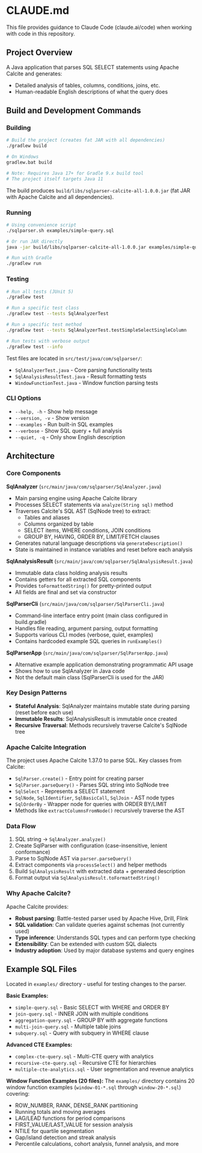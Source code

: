 # CLAUDE.md

This file provides guidance to Claude Code (claude.ai/code) when working with code in this repository.

## Project Overview

A Java application that parses SQL SELECT statements using Apache Calcite and generates:
- Detailed analysis of tables, columns, conditions, joins, etc.
- Human-readable English descriptions of what the query does

## Build and Development Commands

### Building
```bash
# Build the project (creates fat JAR with all dependencies)
./gradlew build

# On Windows
gradlew.bat build

# Note: Requires Java 17+ for Gradle 9.x build tool
# The project itself targets Java 11
```

The build produces `build/libs/sqlparser-calcite-all-1.0.0.jar` (fat JAR with Apache Calcite and all dependencies).

### Running

```bash
# Using convenience script
./sqlparser.sh examples/simple-query.sql

# Or run JAR directly
java -jar build/libs/sqlparser-calcite-all-1.0.0.jar examples/simple-query.sql

# Run with Gradle
./gradlew run
```

### Testing

```bash
# Run all tests (JUnit 5)
./gradlew test

# Run a specific test class
./gradlew test --tests SqlAnalyzerTest

# Run a specific test method
./gradlew test --tests SqlAnalyzerTest.testSimpleSelectSingleColumn

# Run tests with verbose output
./gradlew test --info
```

Test files are located in `src/test/java/com/sqlparser/`:
- `SqlAnalyzerTest.java` - Core parsing functionality tests
- `SqlAnalysisResultTest.java` - Result formatting tests
- `WindowFunctionTest.java` - Window function parsing tests

### CLI Options

- `--help, -h` - Show help message
- `--version, -v` - Show version
- `--examples` - Run built-in SQL examples
- `--verbose` - Show SQL query + full analysis
- `--quiet, -q` - Only show English description

## Architecture

### Core Components

**SqlAnalyzer** (`src/main/java/com/sqlparser/SqlAnalyzer.java`)
- Main parsing engine using Apache Calcite library
- Processes SELECT statements via `analyze(String sql)` method
- Traverses Calcite's SQL AST (SqlNode tree) to extract:
  - Tables and aliases
  - Columns organized by table
  - SELECT items, WHERE conditions, JOIN conditions
  - GROUP BY, HAVING, ORDER BY, LIMIT/FETCH clauses
- Generates natural language descriptions via `generateDescription()`
- State is maintained in instance variables and reset before each analysis

**SqlAnalysisResult** (`src/main/java/com/sqlparser/SqlAnalysisResult.java`)
- Immutable data class holding analysis results
- Contains getters for all extracted SQL components
- Provides `toFormattedString()` for pretty-printed output
- All fields are final and set via constructor

**SqlParserCli** (`src/main/java/com/sqlparser/SqlParserCli.java`)
- Command-line interface entry point (main class configured in build.gradle)
- Handles file reading, argument parsing, output formatting
- Supports various CLI modes (verbose, quiet, examples)
- Contains hardcoded example SQL queries in `runExamples()`

**SqlParserApp** (`src/main/java/com/sqlparser/SqlParserApp.java`)
- Alternative example application demonstrating programmatic API usage
- Shows how to use SqlAnalyzer in Java code
- Not the default main class (SqlParserCli is used for the JAR)

### Key Design Patterns

- **Stateful Analysis**: SqlAnalyzer maintains mutable state during parsing (reset before each use)
- **Immutable Results**: SqlAnalysisResult is immutable once created
- **Recursive Traversal**: Methods recursively traverse Calcite's SqlNode tree

### Apache Calcite Integration

The project uses Apache Calcite 1.37.0 to parse SQL. Key classes from Calcite:
- `SqlParser.create()` - Entry point for creating parser
- `SqlParser.parseQuery()` - Parses SQL string into SqlNode tree
- `SqlSelect` - Represents a SELECT statement
- `SqlNode`, `SqlIdentifier`, `SqlBasicCall`, `SqlJoin` - AST node types
- `SqlOrderBy` - Wrapper node for queries with ORDER BY/LIMIT
- Methods like `extractColumnsFromNode()` recursively traverse the AST

### Data Flow

1. SQL string → `SqlAnalyzer.analyze()`
2. Create SqlParser with configuration (case-insensitive, lenient conformance)
3. Parse to SqlNode AST via `parser.parseQuery()`
4. Extract components via `processSelect()` and helper methods
5. Build `SqlAnalysisResult` with extracted data + generated description
6. Format output via `SqlAnalysisResult.toFormattedString()`

### Why Apache Calcite?

Apache Calcite provides:
- **Robust parsing**: Battle-tested parser used by Apache Hive, Drill, Flink
- **SQL validation**: Can validate queries against schemas (not currently used)
- **Type inference**: Understands SQL types and can perform type checking
- **Extensibility**: Can be extended with custom SQL dialects
- **Industry adoption**: Used by major database systems and query engines

## Example SQL Files

Located in `examples/` directory - useful for testing changes to the parser.

**Basic Examples:**
- `simple-query.sql` - Basic SELECT with WHERE and ORDER BY
- `join-query.sql` - INNER JOIN with multiple conditions
- `aggregation-query.sql` - GROUP BY with aggregate functions
- `multi-join-query.sql` - Multiple table joins
- `subquery.sql` - Query with subquery in WHERE clause

**Advanced CTE Examples:**
- `complex-cte-query.sql` - Multi-CTE query with analytics
- `recursive-cte-query.sql` - Recursive CTE for hierarchies
- `multiple-cte-analytics.sql` - User segmentation and revenue analytics

**Window Function Examples (20 files):**
The `examples/` directory contains 20 window function examples (`window-01-*.sql` through `window-20-*.sql`) covering:
- ROW_NUMBER, RANK, DENSE_RANK partitioning
- Running totals and moving averages
- LAG/LEAD functions for period comparisons
- FIRST_VALUE/LAST_VALUE for session analysis
- NTILE for quartile segmentation
- Gap/island detection and streak analysis
- Percentile calculations, cohort analysis, funnel analysis, and more
